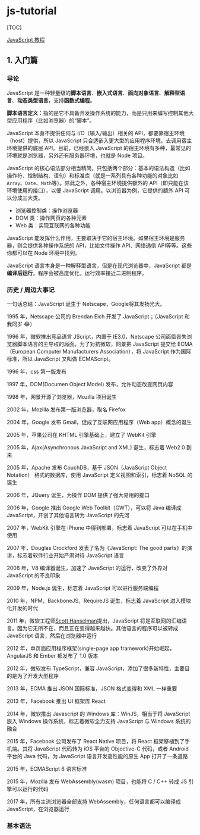 # js-tutorial

[TOC]

[JavaScript 教程](https://wangdoc.com/javascript/index.html)

## 1. 入门篇

### 导论

JavaScript 是一种轻量级的**脚本语言**、**嵌入式语言**、**面向对象语言**、**解释型语言**、**动态类型语言**，支持**函数式编程**。

**脚本语言定义**：指的是它不具备开发操作系统的能力，而是只用来编写控制其他大型应用程序（比如浏览器）的“脚本”。

JavaScript 本身不提供任何与 I/O（输入/输出）相关的 API，都要靠宿主环境（host）提供，所以 JavaScript 只合适嵌入更大型的应用程序环境，去调用宿主环境提供的底层 API。目前，已经嵌入 JavaScript 的宿主环境有多种，最常见的环境就是浏览器，另外还有服务器环境，也就是 Node 项目。

JavaScript 的核心语法部分相当精简，只包括两个部分：基本的语法构造（比如操作符、控制结构、语句）和标准库（就是一系列具有各种功能的对象比如`Array`、`Date`、`Math`等）。除此之外，各种宿主环境提供额外的 API（即只能在该环境使用的接口），以便 JavaScript 调用。以浏览器为例，它提供的额外 API 可以分成三大类。

- 浏览器控制类：操作浏览器
- DOM 类：操作网页的各种元素
- Web 类：实现互联网的各种功能

JavaScript 能发挥什么作用，主要取决于它的宿主环境。如果宿主环境是服务器，则会提供各种操作系统的 API，比如文件操作 API、网络通信 API等等。这些你都可以在 Node 环境中找到。

JavaScript 语言本身是一种解释型语言，但是在现代浏览器中，JavaScript 都是**编译后运行**。程序会被高度优化，运行效率接近二进制程序。

### 历史 / 周边大事记

一句话总结：JavaScript 诞生于 Netscape，Google将其发扬光大。

1995 年，Netscape 公司的 Brendan Eich 开发了 JavaScript；（JavaScript 和我同岁 😂）

1996 年，微软推出竞品语言 JScript，内置于 IE3.0，Netscape 公司面临丧失浏览器脚本语言的主导权的局面。为了对抗微软，网景把 JavaScript 提交给 ECMA（European Computer Manufacturers Association），将 JavaScript 作为国际标准，所以 JavaScript 又叫做 ECMAScript。

1996 年，css 第一版发布

1997 年，DOM(Documen Object Model) 发布，允许动态改变网页内容

1998 年，网景开源了浏览器，Mozilla 项目诞生

2002 年，Mozilla 发布第一版浏览器，取名 Firefox

2004 年，Google 发布 Gmail，促成了互联网应用程序（Web app）概念的诞生

2005 年，苹果公司在 KHTML 引擎基础上，建立了 WebKit 引擎

2005 年，Ajax(Asynchronous JavaScript and XML) 诞生，标志着 Web2.0 到来

2005 年，Apache 发布 CouchDB，基于 JSON（JavaScript Object Notation） 格式的数据库，使用 JavaScript 定义视图和索引，标志着 NoSQL 的诞生

2006 年，JQuery 诞生，为操作 DOM 提供了强大易用的接口

2006 年，Google 推出 Google Web Toolkit（GWT），可以将 Java 编译成 JavaScript，开创了其他语言转为 JavaScript 的先河

2007 年，WebKit 引擎在 iPhone 中得到部署，标志着 JavaScript 可以在手机中使用

2007 年，Douglas Crockford 发表了名为《JavaScript: The good parts》的演讲，标志着软件行业开始严肃对待 JavaScript 语言

2008 年，V8 编译器诞生，加速了 JavaScript 的运行，改变了外界对 JavaScript 的不良印象

2009 年，Node.js 诞生，标志着 JavaScript 可以进行服务端编程

2010 年，NPM，BackboneJS，RequireJS 诞生，标志着 JavaScript 进入模块化开发的时代

2011 年，微软工程师[Scott Hanselman](https://www.hanselman.com/blog/JavaScriptIsAssemblyLanguageForTheWebSematicMarkupIsDeadCleanVsMachinecodedHTML.aspx)提出，JavaScript 将是互联网的汇编语言。因为它无所不在，而且正在变得越来越快。其他语言的程序可以被转成 JavaScript 语言，然后在浏览器中运行

2012 年，单页面应用程序框架(single-page app framework)开始崛起，AngularJS 和 Ember 都发布了 1.0 版本

2012 年，微软发布 TypeScript，兼容 JavaScript，添加了很多新特性，主要目的是为了开发大型程序

2013 年，ECMA 推出 JSON 国际标准，JSON 格式变得和 XML 一样重要

2013 年，Facebook 推出 UI 框架库 React

2014 年，微软推出 Javascript 的 Windows 库：WinJS，相当于将 JavaScript 嵌入 Windows 操作系统，标志着微软全力支持 JavaScript 与 Windows 系统的融合

2015 年，Facebook 公司发布了 React Native 项目，将 React 框架移植到了手机端。其将 JavaScript 代码转为 iOS 平台的 Objective-C 代码，或者 Android 平台的 Java 代码，为 JavaScript 语言开发高性能的原生 App 打开了一条道路

2015 年，ECMAScript 6 语言标准

2015 年，Mozilla 发布 WebAssembly(wasm) 项目，也能将 C / C++ 转成 JS 引擎可以运行的代码

2017 年，所有主流浏览器全部支持 WebAssembly，任何语言都可以编译成 JavaScript，在浏览器运行

### 基本语法



